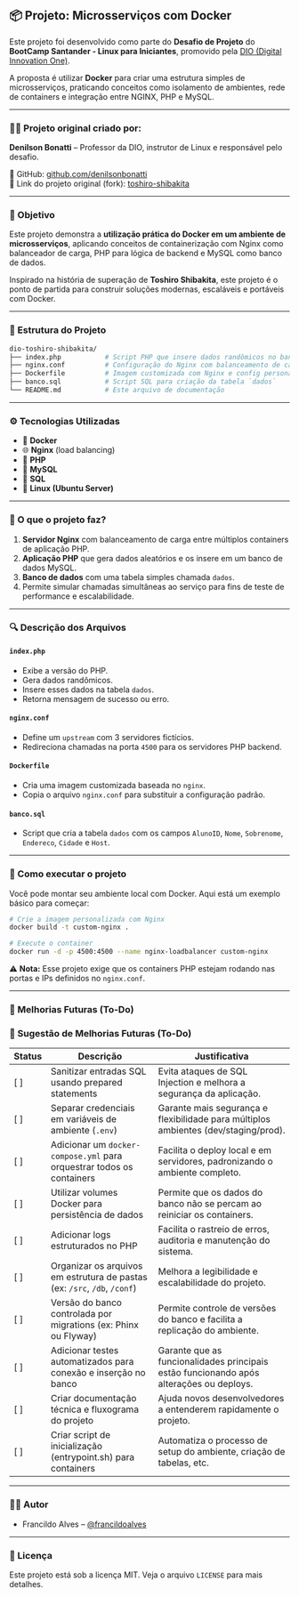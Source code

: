 ## 📦 Projeto: Microsserviços com Docker

Este projeto foi desenvolvido como parte do **Desafio de Projeto** do **BootCamp Santander - Linux para Iniciantes**, promovido pela [DIO (Digital Innovation One)](https://web.dio.me/).

A proposta é utilizar **Docker** para criar uma estrutura simples de microsserviços, praticando conceitos como isolamento de ambientes, rede de containers e integração entre NGINX, PHP e MySQL.

---

### 👨‍🏫 Projeto original criado por:

**Denilson Bonatti** – Professor da DIO, instrutor de Linux e responsável pelo desafio.

🔗 GitHub: [github.com/denilsonbonatti](https://github.com/denilsonbonatti)  
🔗 Link do projeto original (fork): [toshiro-shibakita](https://github.com/denilsonbonatti/toshiro-shibakita)

---

### 🧠 Objetivo

Este projeto demonstra a **utilização prática do Docker em um ambiente de microsserviços**, aplicando conceitos de containerização com Nginx como balanceador de carga, PHP para lógica de backend e MySQL como banco de dados.

Inspirado na história de superação de **Toshiro Shibakita**, este projeto é o ponto de partida para construir soluções modernas, escaláveis e portáveis com Docker.

---

### 📁 Estrutura do Projeto

```bash
dio-toshiro-shibakita/
├── index.php           # Script PHP que insere dados randômicos no banco
├── nginx.conf          # Configuração do Nginx com balanceamento de carga
├── Dockerfile          # Imagem customizada com Nginx e config personalizada
├── banco.sql           # Script SQL para criação da tabela `dados`
└── README.md           # Este arquivo de documentação
```

---

### ⚙️ Tecnologias Utilizadas

* 🐳 **Docker**
* 🌐 **Nginx** (load balancing)
* 🐘 **PHP** 
* 🐬 **MySQL**
* 📄 **SQL**
* 🐧 **Linux (Ubuntu Server)**

---

### 🧪 O que o projeto faz?

1. **Servidor Nginx** com balanceamento de carga entre múltiplos containers de aplicação PHP.
2. **Aplicação PHP** que gera dados aleatórios e os insere em um banco de dados MySQL.
3. **Banco de dados** com uma tabela simples chamada `dados`.
4. Permite simular chamadas simultâneas ao serviço para fins de teste de performance e escalabilidade.

---

### 🔍 Descrição dos Arquivos

#### `index.php`

* Exibe a versão do PHP.
* Gera dados randômicos.
* Insere esses dados na tabela `dados`.
* Retorna mensagem de sucesso ou erro.

#### `nginx.conf`

* Define um `upstream` com 3 servidores fictícios.
* Redireciona chamadas na porta `4500` para os servidores PHP backend.

#### `Dockerfile`

* Cria uma imagem customizada baseada no `nginx`.
* Copia o arquivo `nginx.conf` para substituir a configuração padrão.

#### `banco.sql`

* Script que cria a tabela `dados` com os campos `AlunoID`, `Nome`, `Sobrenome`, `Endereco`, `Cidade` e `Host`.

---

### 🚀 Como executar o projeto

Você pode montar seu ambiente local com Docker. Aqui está um exemplo básico para começar:

```bash
# Crie a imagem personalizada com Nginx
docker build -t custom-nginx .

# Execute o container
docker run -d -p 4500:4500 --name nginx-loadbalancer custom-nginx
```

⚠️ **Nota:** Esse projeto exige que os containers PHP estejam rodando nas portas e IPs definidos no `nginx.conf`.

---

### 📌 Melhorias Futuras (To-Do)

### :wrench: Sugestão de Melhorias Futuras (To-Do)

| Status | Descrição                                                                 | Justificativa                                                                                   |
|--------|---------------------------------------------------------------------------|--------------------------------------------------------------------------------------------------|
| [ ]    | Sanitizar entradas SQL usando prepared statements                         | Evita ataques de SQL Injection e melhora a segurança da aplicação.                              |
| [ ]    | Separar credenciais em variáveis de ambiente (`.env`)                     | Garante mais segurança e flexibilidade para múltiplos ambientes (dev/staging/prod).             |
| [ ]    | Adicionar um `docker-compose.yml` para orquestrar todos os containers     | Facilita o deploy local e em servidores, padronizando o ambiente completo.                      |
| [ ]    | Utilizar volumes Docker para persistência de dados                        | Permite que os dados do banco não se percam ao reiniciar os containers.                         |
| [ ]    | Adicionar logs estruturados no PHP                                        | Facilita o rastreio de erros, auditoria e manutenção do sistema.                                |
| [ ]    | Organizar os arquivos em estrutura de pastas (ex: `/src`, `/db`, `/conf`) | Melhora a legibilidade e escalabilidade do projeto.                                              |
| [ ]    | Versão do banco controlada por migrations (ex: Phinx ou Flyway)           | Permite controle de versões do banco e facilita a replicação do ambiente.                       |
| [ ]    | Adicionar testes automatizados para conexão e inserção no banco           | Garante que as funcionalidades principais estão funcionando após alterações ou deploys.         |
| [ ]    | Criar documentação técnica e fluxograma do projeto                        | Ajuda novos desenvolvedores a entenderem rapidamente o projeto.                                 |
| [ ]    | Criar script de inicialização (entrypoint.sh) para containers             | Automatiza o processo de setup do ambiente, criação de tabelas, etc.                            |

---

### 👨‍💻 Autor

* Francildo Alves – [@francildoalves](https://github.com/francildoalves)

---

### 📄 Licença

Este projeto está sob a licença MIT. Veja o arquivo `LICENSE` para mais detalhes.
